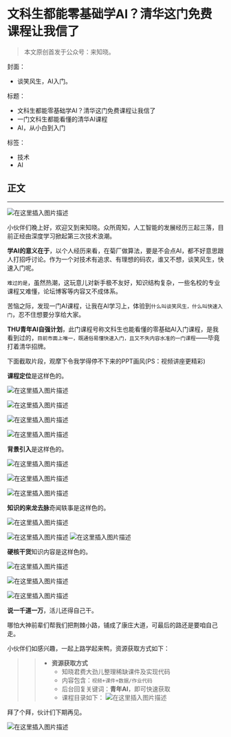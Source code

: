 # 文科生都能零基础学AI？清华这门免费课程让我信了



> 本文原创首发于公众号：来知晓。



封面：

- 谈笑风生，AI入门。

标题：

- 文科生都能零基础学AI？清华这门免费课程让我信了
- 一门文科生都能看懂的清华AI课程
- AI，从小白到入门

标签：

- 技术
- AI

## 正文

---

![在这里插入图片描述](https://img-blog.csdnimg.cn/7a9bb9f33e8e44e7b6cda1ad9ddd8730.png#pic_center)

小伙伴们晚上好，欢迎又到来知晓。众所周知，人工智能的发展经历三起三落，目前正经由深度学习掀起第三次技术浪潮。

**学AI的意义在于**，以个人经历来看，在菊厂做算法，要是不会点AI，都不好意思跟人打招呼讨论。作为一个对技术有追求、有理想的码农，谁又不想，谈笑风生，快速入门呢。

`难过的是`，虽然热潮，这玩意儿对新手极不友好，知识结构复杂，一些名校的专业课程又难懂，论坛博客等内容又不成体系。

苦恼之际，发现一门AI课程，让我在AI学习上，体验到`什么叫谈笑风生，什么叫快速入门`，忍不住想要分享给大家。

**THU青年AI自强计划**，此门课程号称文科生也能看懂的零基础AI入门课程，是我看到过的，`目前市面上唯一，既通俗易懂快速入门，且又不失内容水准的一门课程`——毕竟打着清华招牌。

下面截取片段，观摩下令我学得停不下来的PPT画风(PS：视频讲座更精彩)

**课程定位**是这样色的。

![在这里插入图片描述](https://img-blog.csdnimg.cn/fce6d52e851f46ffa9e4dee37eb0480e.png)

![在这里插入图片描述](https://img-blog.csdnimg.cn/26e6f0cb805e488894325a239a219c43.png)

![在这里插入图片描述](https://img-blog.csdnimg.cn/034eb64d93074fbb8e40500760e4c569.png)

![在这里插入图片描述](https://img-blog.csdnimg.cn/1b851b0403384aab93bf7c15ea2702be.png)

**背景引入**是这样色的。

![在这里插入图片描述](https://img-blog.csdnimg.cn/118a575a8144456a81fadc76fe93a2db.png)


![在这里插入图片描述](https://img-blog.csdnimg.cn/56844c6c53ed496881229f526f6f7a4f.png)

![在这里插入图片描述](https://img-blog.csdnimg.cn/ff7ed95149f84185a632e7f8f34369e4.png)

**知识的来龙去脉**奇闻轶事是这样色的。

![在这里插入图片描述](https://img-blog.csdnimg.cn/0632cc12e58144d8bd936f4a50bf09a5.png)

![在这里插入图片描述](https://img-blog.csdnimg.cn/b89ce6a4eb5847dfb7691a849bb29dcd.png)
![在这里插入图片描述](https://img-blog.csdnimg.cn/c85ac91237ea4c1193eac9d16c0b7625.png)



**硬核干货**知识内容是这样色的。

![在这里插入图片描述](https://img-blog.csdnimg.cn/36b19a2e6a204469b1ca0ddfd94ad014.png)

![在这里插入图片描述](https://img-blog.csdnimg.cn/c1fe553f82fe4c9bafdb592e2ab09a09.png)

![在这里插入图片描述](https://img-blog.csdnimg.cn/6f236cb0bfc24cf888a1c9469f09e847.png)



**说一千道一万**，活儿还得自己干。

哪怕大神前辈们帮我们把荆棘小路，铺成了康庄大道，可最后的路还是要咱自己走。

小伙伴们如感兴趣，一起上路学起来鸭，资源获取方式如下：

>> - **资源获取方式**
>>     - 知晓君费大劲儿整理稀缺课件及实现代码
>>     - 内容包含：`视频+课件+数据/作业代码`
>>     - 后台回复关键词：**青年AI**，即可快速获取
>>     - 课程目录如下：
>>         ![在这里插入图片描述](https://img-blog.csdnimg.cn/115a210e6ac249fdb8fbd1c413ea5922.png)



拜了个拜，伙计们下期再见。





![在这里插入图片描述](https://img-blog.csdnimg.cn/3d7c8f588c184412be0163a1fa100237.png)






















